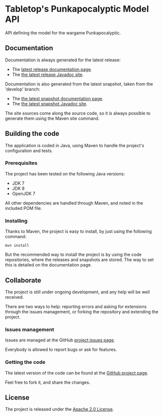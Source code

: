 # Tabletop's Punkapocalyptic Model API
API defining the model for the wargame Punkapocalyptic.

## Documentation
Documentation is always generated for the latest release:

- The [latest release documentation page][site-release].
- The [the latest release Javadoc site][javadoc-release].

Documentation is also generated from the latest snapshot, taken from the 'develop' branch:

- The [the latest snapshot documentation page][site-develop].
- The [the latest snapshot Javadoc site][javadoc-develop].

The site sources come along the source code, so it is always possible to generate them using the Maven site command.

## Building the code
The application is coded in Java, using Maven to handle the project's configuration and tests.

### Prerequisites
The project has been tested on the following Java versions:
* JDK 7
* JDK 8
* OpenJDK 7

All other dependencies are handled through Maven, and noted in the included POM file.

### Installing

Thanks to Maven, the project is easy to install, by just using the following command:

```mvn install```

But the recommended way to install the project is by using the code repositories, where the releases and snapshots are stored. The way to set this is detailed on the documentation page.

## Collaborate

The project is still under ongoing development, and any help will be well received.

There are two ways to help: reporting errors and asking for extensions through the issues management, or forking the repository and extending the project.

### Issues management
Issues are managed at the GitHub [project issues page][issues].

Everybody is allowed to report bugs or ask for features.

### Getting the code
The latest version of the code can be found at the [GitHub project page][scm].

Feel free to fork it, and share the changes.

## License
The project is released under the [Apache 2.0 License][license].

[issues]: https://github.com/bernardo-mg/tabletop-punkapocalyptic-model-api/issues
[javadoc-develop]: http://docs.wandrell.com/development/maven/tabletop-punkapocalyptic-model-api/apidocs
[javadoc-release]: http://docs.wandrell.com/maven/tabletop-punkapocalyptic-model-api/apidocs
[license]: http://www.apache.org/licenses/LICENSE-2.0
[scm]: http://github.com/bernardo-mg/tabletop-punkapocalyptic-model-api
[site-develop]: http://docs.wandrell.com/development/maven/tabletop-punkapocalyptic-model-api
[site-release]: http://docs.wandrell.com/maven/tabletop-punkapocalyptic-model-api